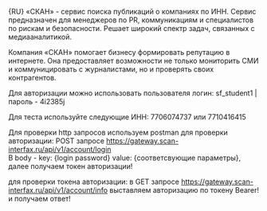 {RU}
«СКАН» - сервис поиска публикаций о компаниях по ИНН. Сервис предназначен для менеджеров по PR, коммуникациям и специалистов по рискам и безопасности. Решает широкий спектр задач, связанных с медиааналитикой.

Компания «СКАН» помогает бизнесу формировать репутацию в интернете. Она предоставляет возможности не только мониторить СМИ и коммуницировать с журналистами, но и проверять своих контрагентов.


Для авторизации можно использовать пользователя
    логин: sf_student1 | пароль - 4i2385j

Для теста используйте следующие ИНН: 7706074737 или 7710416415

Для проверки http запросов используем postman 
для проверки авторизации: POST запросе  https://gateway.scan-interfax.ru/api/v1/account/login  
        В body - key: {login  password}  value: {соответсвующие параметры}, далее получаем токен авторизации!

для проверки токена авторизации: в GET запросе https://gateway.scan-interfax.ru/api/v1/account/info выставляем авторизацию по токену Bearer! и получаем ответ! 
